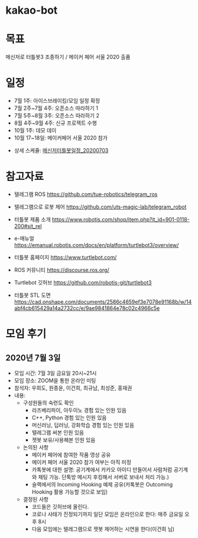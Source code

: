 # kakao-bot

# 목표
메신저로 터틀봇3 조종하기 / 메이커 페어 서울 2020 출품

# 일정
- 7월 1주: 아이스브레이킹/모임 일정 확정
- 7월 2주~7월 4주: 오픈소스 따라하기 1
- 7월 5주~8월 3주: 오픈소스 따라하기 2
- 8월 4주~9월 4주: 신규 프로젝트 수행
- 10월 1주: 데모 데이
- 10월 17~18일: 메이커페어 서울 2020 참가
* 상세 스케쥴: [메신저터틀봇일정_20200703](https://github.com/orocapangyo/kakao-bot/blob/master/files/%EB%A9%94%EC%8B%A0%EC%A0%80%ED%84%B0%ED%8B%80%EB%B4%87%EC%9D%BC%EC%A0%95_20200703.xlsx)


# 참고자료
- 텔레그램 ROS	https://github.com/tue-robotics/telegram_ros
- 텔레그램으로 로봇 제어	https://github.com/uts-magic-lab/telegram_robot

- 터틀봇 제품 소개	https://www.robotis.com/shop/item.php?it_id=901-0118-200#sit_rel
- e-매뉴얼	https://emanual.robotis.com/docs/en/platform/turtlebot3/overview/
- 터틀봇 홈페이지	https://www.turtlebot.com/
- ROS 커뮤니티	https://discourse.ros.org/
- Turtlebot 깃허브	https://github.com/robotis-git/turtlebot3
- 터틀봇 STL 도면	https://cad.onshape.com/documents/2586c4659ef3e7078e91168b/w/14abf4cb615429a14a2732cc/e/9ae9841864e78c02c4966c5e

# 모임 후기
## 2020년 7월 3일
- 모임 시간: 7월 3일 금요일 20시~21시
- 모임 장소: ZOOM을 통한 온라인 미팅
- 참석자: 우희도, 원종윤, 이건희, 최규남, 최성준, 홍재권
- 내용:
   - 구성원들의 숙련도 확인
     - 라즈베리파이, 아두이노 경험 있는 인원 있음
     - C++, Python 경험 있는 인원 있음
     - 머신러닝, 딥러닝, 강화학습 경험 있는 인원 있음
     - 텔레그램 써본 인원 있음
     - 젯봇 보유/사용해본 인원 있음
   - 논의된 사항
     - 메이커 페어에 참여한 작품 영상 공유
     - 메이커 페어 서울 2020 참가 여부는 아직 미정
     - 카톡봇에 대한 설명: 공기계에서 카카오 아이디 만들어서 사람처럼 공기계와 채팅 가능. 단톡방 메시지 후킹해서 서버로 보내서 처리 가능.)
     - 슬랙에서의 Incoming Hooking 예제 공유(카톡봇은 Outcoming Hooking 활용 가능할 것으로 보임)
   - 결정된 사항
     - 코드들은 깃허브에 올린다.
     - 코로나 사태가 진정되기까지 일단 모임은 온라인으로 한다: 매주 금요일 오후 8시
     - 다음 모임에는 텔레그램으로 젯봇 제어하는 시연을 한다(이건희 님)
   